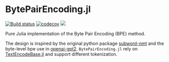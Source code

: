 # BytePairEncoding.jl

[![Build status](https://github.com/chengchingwen/BytePairEncoding.jl/workflows/CI/badge.svg)](https://github.com/chengchingwen/BytePairEncoding.jl/actions)
[![codecov](https://codecov.io/gh/chengchingwen/BytePairEncoding.jl/branch/master/graph/badge.svg)](https://codecov.io/gh/chengchingwen/BytePairEncoding.jl)
[![](https://img.shields.io/badge/docs-dev-blue.svg)](https://chengchingwen.github.io/BytePairEncoding.jl/dev/)

Pure Julia implementation of the Byte Pair Encoding (BPE) method.

The design is inspired by the original python package [subword-nmt](https://github.com/rsennrich/subword-nmt)
 and the byte-level bpe use in [openai-gpt2](https://github.com/openai/gpt-2). `BytePairEncoding.jl` rely on
 [TextEncodeBase.jl](https://github.com/chengchingwen/TextEncodeBase.jl) and support different tokenization.
